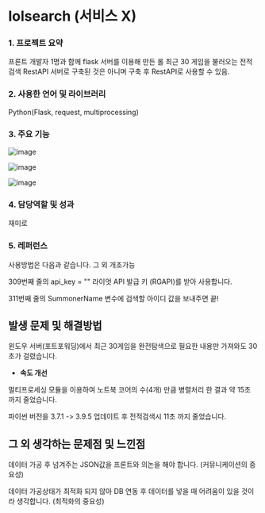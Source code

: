# lolsearch (서비스 X)

### 1. 프로젝트 요약

프론트 개발자 1명과 함께 flask 서버를 이용해 만든 롤 최근 30 게임을 불러오는 전적검색 RestAPI
서버로 구축된 것은 아니며 구축 후 RestAPI로 사용할 수 있음.

### 2. 사용한 언어 및 라이브러리

Python(Flask,  request, multiprocessing)

### 3. 주요 기능

![image](https://user-images.githubusercontent.com/47708717/134893442-36522b7f-93b8-43c5-ac8a-46074e25b807.png)

![image](https://user-images.githubusercontent.com/47708717/134893680-3796ab94-6ceb-4d35-bcd7-7d913ba0a2a3.png)

![image](https://user-images.githubusercontent.com/47708717/134893714-ce62b3c2-01ac-4d7e-98ee-576421cf44e7.png)

### 4. 담당역할 및 성과

재미로

### 5. 레퍼런스
사용방법은 다음과 같습니다. 그 외 개조가능

309번째 줄의 api_key = "" 라이엇 API 발급 키 (RGAPI)를 받아 사용합니다.

311번째 줄의 SummonerName 변수에 검색할 아이디 값을 보내주면 끝!


## 발생 문제 및 해결방법

윈도우 서버(포트포워딩)에서 최근 30게임을 완전탐색으로 필요한 내용만 가져와도 30초가 걸렸습니다.

- **속도 개선**

멀티프로세싱 모듈을 이용하여 노트북 코어의 수(4개) 만큼 병렬처리 한 결과 약 15초 까지 줄었습니다.

파이썬 버전을 3.7.1 -> 3.9.5 업데이트 후 전적검색시 11초 까지 줄었습니다.



## **그 외 생각하는 문제점 및 느낀점**

데이터 가공 후 넘겨주는 JSON값을 프론트와 의논을 해야 합니다. (커뮤니케이션의 중요성)

데이터 가공상태가 최적화 되지 않아 DB 연동 후 데이터를 넣을 때 어려움이 있을 것이라 생각합니다. (최적화의 중요성)
